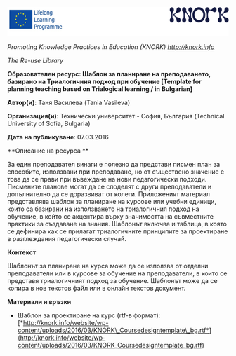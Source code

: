 <img src="img031/media/image01.png" width="624" height="65" />

*Promoting Knowledge Practices in Education (KNORK) http://knork.info*

*The Re-use Library*

**Образователен ресурс: Шаблон за планиране на преподаването, базирано на Триалогичния подход при обучение \[Template for planning teaching based on Trialogical learning / in Bulgarian\]**

**Автор(и)**: Таня Василева (Tania Vasileva)

**Организация(и)**: Технически университет - София, България (Technical University of Sofia, Bulgaria)

**Дата на публикуване**: 07.03.2016

**Описание на ресурса **

За един преподавател винаги е полезно да представи писмен план за способите, използвани при преподаване, но от съществено значение е това да се прави при въвеждане на нови педагогически подходи. Писмените планове могат да се споделят с други преподаватели и допълнително да се доразвиват от колеги. Приложеният материал представлява шаблон за планиране на курсове или учебни единици, които са базирани на използването на триалогичния подход на обучение, в който се акцентира върху значимостта на съвместните практики за създаване на знания. Шаблонът включва и таблица, в която се дефинира как се прилагат триалогичните принципите за проектиране в разглеждания педагогически случай.

**Контекст**

Шаблонът за планиране на курса може да се използва от отделни преподаватели или в курсове за обучение на преподаватели, в които се представя триалогичният подход за обучение. Шаблонът може да се копира в нов текстов файл или в онлайн текстов документ.

**Материали и връзки**

-   Шаблон за проектиране на курс (rtf-в формат): [*http://knork.info/website/wp-content/uploads/2016/03/KNORK\_Coursedesigntemplate\_bg.rtf*](http://knork.info/website/wp-content/uploads/2016/03/KNORK_Coursedesigntemplate_bg.rtf)


